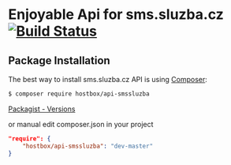 Enjoyable Api for sms.sluzba.cz [![Build Status](https://travis-ci.org/HostBox/api-SmsSluzba.png?branch=master)](https://travis-ci.org/HostBox/api-SmsSluzba)
===================

Package Installation
-------------------

The best way to install sms.sluzba.cz API is using [Composer](http://getcomposer.org/):

```sh
$ composer require hostbox/api-smssluzba
```

[Packagist - Versions](https://packagist.org/packages/hostbox/api-smssluzba)

or manual edit composer.json in your project

```json
"require": {
    "hostbox/api-smssluzba": "dev-master"
}
```